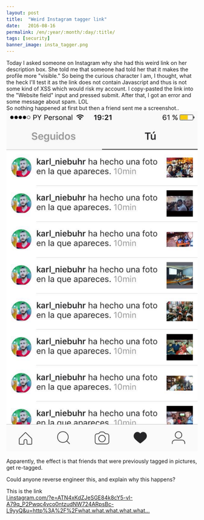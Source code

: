```yaml
---
layout: post
title:  "Weird Instagram tagger link"
date:   2016-08-16
permalink: /en/:year/:month/:day/:title/
tags: [security]
banner_image: insta_tagger.png
---
```

Today I asked someone on Instagram why she had this weird link on her description box. She told me that someone had told her that it makes the profile more "visible." So being the curious character I am, I thought, what the heck I'll test it as the link does not contain Javascript and thus is not some kind of XSS which would risk my account.
I copy-pasted the link into the "Website field" input and pressed submit. After that, I got an error and some message about spam. LOL  
So nothing happened at first but then a friend sent me a screenshot..  
![](/images/posts/instaspam.jpeg)

Apparently, the effect is that friends that were previously tagged in pictures, get re-tagged.  

<!--more-->
Could anyone reverse engineer this, and explain why this happens?

This is the link  
<a href="l.instagram.com/?e=ATN4xKdZJeSGE84k8cY5-vI-A79q_P2Pwqc4vco0ntzudNW724ARpsBc-L9yyQ&u=http%3A%2F%2Fwhat.what.what.what.what.what.what.what.what.what.what.what.what.what.what.what.what.what.what.what.what.what.what.what.what.what.what.what.what.what.what.what.what.what.what.what.what.what.what.what.what.what.what.what.what.what.what.what.what.what.what.what.what.what.what.what.what.what.what.what.what.what.what.what.what.what.what.what.what.what.what.what.what.what.what.what.what.what.what.what.what.what.what.what.what.what.what.what.what.what.what.what.what.what.what.what.what.what.what.what.what.what.what.what.what.what.what.what.what.what.what.what.what.what.what.what.what.what.what.what.what.what.what.what.what.what.what.what.what.what.what.what.what.what.what.what.what.what.what.what.what.what.what.what.what.what.what.what.what.what.what.what.what.what.what.what.what.what.what.what.what.what.what.what.what.what.what.what.what.what.what.what.what.what.what.what.what.what.what.what.what.what.what.what.what.what.what.what.what.what.what.what.what.what.what.what.what.what.what.what.what.what.what.what.what.what.what.what.what.what.what.what.what.what.what.what.what.what.what.what.what.what.what.what.what.what.what.what.what.what.what.what.what.what.what.what.what.what.what.what.what.what.what.what.what.what.what.what.what.what.what.what.what.what.what.what.what.what.what.what.what.what.what.what.what.what.what.what.what.what.what.what.what.what.what.what.what.what.what.what.what.what.what.what.what.what.what.what.what.what.what.what.what.what.what.what.what.what.what.what.what.what.what.what.what.what.what.what.what.what.what.what.what.what.what.what.what.what.what.what.what.what.what.what.what.what.what.what.what.what.what.what.what.what.what.what.what.what.what.what.what.what.what.what.what.what.what.what.what.what.what.what.what.what.what.what.what.what.what.what.what.what.what.what.what.what.what.what.what.what.what.what.what.what.what.what.what.what.what.what.what.what.what.what.what.what.what.what.what.what.what.what.what.what.what.what.what.what.what.what.what.what.what.what.what.what.what.what.what.what.what.what.what.what.what.what.what.what.what.what.what.what.what.what.what.what.what.what.what.what.what.what.what.what.what.what.what.what.what.what.what.what.what.what.what.what.what.what.what.what.what.what.what.what.what.what.what.what.what.what.what.what.what.what.what.what.what.what.what.what.what.what.what.what.what.what.what.what.what.what.what.what.what.what.what.what.what.what.what.what.what.what.what.what.what.what.what.what.what.what.what.what.what.what.what.what.what.what.what.what.what.what.what.what.what.what.what.what.what.what.what.what.what.what.what.what.what.what.what.what.what.what.what.what.what.what.what.what.what.what.what.what.what.what.what.what.what.what.what.what.what.what.what.what.what.what.what.what.what.what.what.what.what.what.what.what.what.what.what.what.what.what.what.what.what.what.what.what.what.what.what.what.what.what.what.what.what.what.what.what.what.what.what.what.what.what.what.what.what.what.what.what.what.what.what.what.what.what.what.what.what.what.what.what.what.what.what.what.what.what.what.what.what.what.what.what.what.what.what.what.what.what.what.what.what.what.what.what.what.what.what.what.what.what.what.what.what.what.what.what.what.what.what.what.what.what.what.what.what.what.what.what.what.what.what.what.what.what.what.what.what.what.what.what.what.what.what.what.what.what.what.what.what.what.what.what.what.what.what.what.what.what.what.what.what.what.what.what.what.what.what.what.what.what.what.what.what.what.what.what.what.what.what.what.what.what.what.what.what.what.what.what.what.what.what.what.what.what.what.what.what.what.what.what.what.what.what.what.what.what.what.what.what.what.what.what.what.what.what.what.what.what.what.what.what.what.what.what.what.what.what.what.what.what.what.what.what.what.what.what.what.what.what.what.what.what.what.what.what.what.what.what.what.what.what.what.what.what.what.what.what.what.what.what.what.what.what.what.what.what.what.what.what.what.what.what.what.what.what.what.what.what.what.what.what.what.what.what.what.what.what.what.what.what.what.what.what.what.what.what.what.what.what.what.what.what.what.what.what.what.what.what.what.what.what.what.what.what.what.what.what.what.what.what.what.what.what.what.what.what.what.what.what.what.what.what.what.what.what.what.what.what.what.what.what.what.what.what.what.what.what.what.what.what.what.what.what.what.what.what.what.what.what.what.what.what.what.what.what.what.what.what.what.what.what.what.what.what.what.what.what.what.what.what.what.what.what.what.what.what.what.what.what.what.what.what.what.what.what.what.what.what.what.what.what.what.what.what.what.what.what.what.what.what.what.what.what.what.what.what.what.what.what.what.what.what.what.what.what.what.what.what.what.what.what.what.what.what.what.what.what.what.what.what.what.what.what.what.what.what.what.what.what.what.what.what.what.what.what.what.what.what.what.what.what.what.what.what.what.what.what.what.what.what.what.what.what.what.what.what.what.what.what.what.what.what.what.what.what.what.what.what.what.what.what.what.what.what.what.what.what.what.what.what.what.what.what.what.what.what.what.what.what.what.what.what.what.what.what.what.what.what.what.what.what.what.what.what.what.what.what.what.what.what.what.what.what.what.what.what.what.what.what.what.what.what.what.what.what.what.what.what.what.what.what.what.what.what.what.what.what.what.what.what.what.what.what.what.what.what.what.what.what.what.what.what.what.what.what.what.what.what.what.what.what.what.what.what.what.what.what.what.what.what.what.what.what.what.what.what.what.what.what.what.what.what.what.what.what.what.what.what.what.what.what.what.what.what.what.what.what.what.what.what.what.what.what.what.what.what.what.what.what.what.what.what.what.what.what.what.what.what.what.what.what.what.what.what.what.what.what.what.what.what.what.what.what.what.what.what.what.what.what.what.what.what.what.what.what.what.what.what.what.what.what.what.what.what.what.what.what.what.what.what.what.what.what.what.what.what.what.what.what.what.what.what.what.what.what.what.what.what.what.what.what.what.what.what.what.what.what.what.what.what.what.what.what.what.what.what.what.what.what.what.what.what.what.what.what.what.what.what.what.what.what.what.what.what.what.what.what.what.what.what.what.what.what.what.what.what.what.what.what.what.what.what.what.what.what.what.what.what.what.what.what.what.what.what.what.what.what.what.what.what.what.what.what.what.what.what.what.what.what.what.what.what.what.what.what.what.what.what.what.what.what.what.what.what.what.what.what.what.what.what.what.what.what.what.what.what.what.what.what.what.what.what.what.what.what.what.what.what.what.what.what.what.what.what.what.what.what.what.what.what.what.what.what.what.what.what.what.what.what.what.what.what.what.what.what.what.what.what.what.what.what.what.what.what.what.what.what.what.what.what.what.what.what.what.what.what.what.what.what.what.what.what.what.what.what.what.what.what.what.what.what.what.what.what.what.what.what.what.what.what.what.what.what.what.what.what.what.what.what.what.what.what.what.what.what.what.what.what.what.what.what.what.what.what.what.what.what.what.what.what.what.what.what.what.what.what.what.what.what.what.what.what.what.what.what.what.what.what.what.what.what.what.what.what.what.what.what.what.what.what.what.what.what.what.what.what.what.what.what.what.what.what.what.what.what.what.what.what.what.what.what.what.what.what.what.what.what.what.what.what.what.what.what.what.what.what.what.what.what.what.what.what.what.what.what.what.what.what.what.what.what.what.what.what.what.what.what.what.what.what.what.what.what.what.what.what.what.what.what.what.what.what.what.what.what.what.what.what.what.what.what.what.what.what.what.what.what.what.what.what.what.what.what.what.what.what.what.what.what.what.what.what.what.what.what.what.what.what.what.what.what.what.what.what.what.what.what.what.what.what.what.what.what.what.what.what.what.what.what.what.what.what.what.what.what.what.what.what.what.what.what.what.what.what.what.what.what.what.what.what.what.what.what.what.what.what.what.what.what.what.what.what.what.what.what.what.what.what.what.what.what.what.what.what.what.what.what.what.what.what.what.what.what.what.what.what.what.what.what.what.what.what.what.what.what.what.what.what.what.what.what.what.what.what.what.what.what.what.what.what.what.what.what.what.what.what.what.what.what.what.what.what.what.what.what.what.what.what.what.what.what.what.what.what.what.what.what.what.what.what.what.what.what.what.what.what.what.what.what.what.what.what.what.what.what.what.what.what.what.what.what.what.what.what.what.what.what.what.what.what.what.what.what.what.what.what.what.what.what.what.what.what.what.what.what.what.what.what.what.what.what.what.what.what.what.what.what.what.what.what.what.what.what.what.what.what.what.what.what.what.what.what.what.what.what.what.what.what.what.what.what.what.what.what.what.what.what.what.what.what.what.what.what.what.what.what.what.what.what.what.what.what.what.what.what.what.what.what.what.what.what.what.what.what.what.what.what.what.what.what.what.what.what.what.what.what.what.what.what.what.what.what.what.what.what.what.what.what.what.what.what.what.what.what.what.what.what.what.what.what.what.what.what.what.what.what.what.what.what.what.what.what.what.what.what.what.what.what.what.what.what.what.what.what.what.what.what.what.what.what.what.what.what.what.what.what.what.what.what.what.what.what.what.what.what.what.what.what.what.what.what.what.what.what.what.what.what.what.what.what.what.what.what.what.what.what.what.what.what.what.what.what.what.what.what.what.what.what.what.what.what.what.what.what.what.what.what.what.what.what.what.what.what.what.what.what.what.what.what.what.what.what.what.what.what.what.wha…">l.instagram.com/?e=ATN4xKdZJeSGE84k8cY5-vI-A79q_P2Pwqc4vco0ntzudNW724ARpsBc-L9yyQ&u=http%3A%2F%2Fwhat.what.what.what.what…</a>
